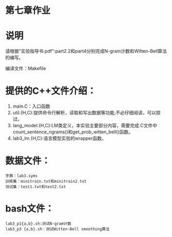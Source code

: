 # 第七章作业
# 说明
请根据"实验指导书.pdf":part2.2和part4分别完成N-gram计数和Witten-Bell算法的编写。

编译文件：Makefile

# 提供的C++文件介绍：
1. main.C：入口函数
2. util.{H,C}:提供命令行解析，读取和写出数据等功能,不必仔细阅读，可以掠过。
3. lang_model.{H,C}:LM类定义，本实验主要部分内容，需要完成.C文件中count_sentence_ngrams()和get_prob_witten_bell()函数。
4. lab3_lm.{H,C}:语言模型实验的wrapper函数。

# 数据文件：
	字典：lab3.syms
	训练集：minitrain.txt和minitrain2.txt
	测试集：test1.txt和test2.txt

# bash文件：
	lab3_p1{a,b}.sh:测试N-gram计数
	lab3_p3	{a,b}.sh：测试Witten-Bell smoothing算法
